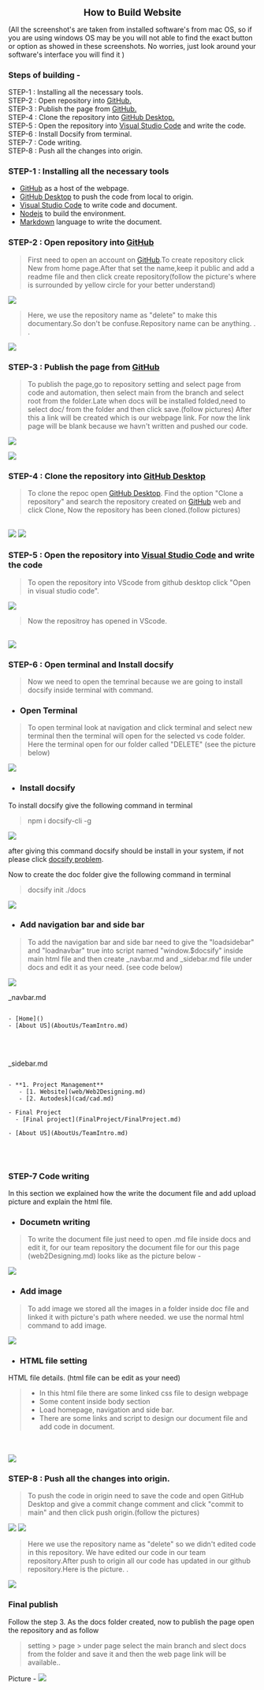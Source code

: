 <h1 style="text-align:center; font-size:2vw" >How to Build Website</h1>

(All the screenshot's are taken from installed software's from mac OS, so if you are using windows OS may be you will not able to find the exact button or option as showed in these screenshots. No worries, just look around your software's interface you will find it )

<h3>Steps of building -</h3>

STEP-1 : Installing all the necessary tools.<br>
STEP-2 : Open repository into <a href="https://github.com/">GitHub.</a><br>
STEP-3 : Publish the page from <a href="https://github.com/">GitHub.</a><br>
STEP-4 : Clone the repository into <a href="https://desktop.github.com/">GitHub Desktop.</a><br>
STEP-5 : Open the repository into <a href="https://code.visualstudio.com/">Visual Studio Code</a> and write the code.<br>
STEP-6 : Install Docsify from terminal.<br>
STEP-7 : Code writing.<br>
STEP-8 : Push all the changes into origin.<br>

### STEP-1 : Installing all the necessary tools<br>
  - <a href="https://github.com/">GitHub</a> as a host of the webpage.
  - <a href="https://desktop.github.com/">GitHub Desktop</a> to push the code from local to origin.
  - <a href="https://code.visualstudio.com/">Visual Studio Code</a> to write code and document.
  - <a href="https://nodejs.org/en">Nodejs</a> to build the environment.
  - <a href="https://www.nexmaker.com/doc/1projectmanage/markdown.html">Markdown</a> language to write the document.

### STEP-2 : Open repository into <a href="https://github.com/"> GitHub</a>
>First need to open an account on <a href="https://github.com/"> GitHub</a>.To create repository click New from home page.After that set the name,keep it public and add a readme file and then click create repository(follow the picture's where is surrounded by yellow circle for your better understand)


<img src="img/tm_logo/github_repositoryopen/githubnewbutton.png">
<br>

> Here, we use the repository name as "delete" to make this documentary.So don't be confuse.Repository name can be anything.
.
.
<img src="img/tm_logo/github_repositoryopen/createrepository.png">

### STEP-3 : Publish the page from <a href="https://github.com/"> GitHub</a>
>To publish the page,go to repository setting and select page from code and automation, then select main from the branch and select root from the folder.Late when docs will be installed folded,need to select doc/ from the folder and then click save.(follow pictures)
After this a link will be created which is our webpage link. For now the link page will be blank because we havn't written and pushed our code.

<img src="img/tm_logo/github_repositoryopen/sett_page.png"><br>


<img src="img/tm_logo/github_repositoryopen/page_save.png">

### STEP-4 : Clone the repository into <a href="https://desktop.github.com/"> GitHub Desktop</a>

>To clone the repoc open <a href="https://desktop.github.com/"> GitHub Desktop</a>. Find the option "Clone a repository" and search the repository created on <a href="https://github.com/"> GitHub</a> web and click Clone, Now the repository has been cloned.(follow pictures)
<br>
<img src="img/tm_logo/github_repositoryopen/clone_1.png">

<img src="img/tm_logo/github_repositoryopen/clone_2.png">

### STEP-5 : Open the repository into <a href="https://code.visualstudio.com/"> Visual Studio Code</a> and write the code

>To open the repository into VScode from github desktop click "Open in visual studio code". 
<img src="img/tm_logo/github_repositoryopen/open in_vs.png">

>Now the repositroy has opened in VScode.<br>
<br>
<img src="img/tm_logo/github_repositoryopen/vs_1.png">

### STEP-6 : Open terminal and Install docsify

>Now we need to open the temrinal because we are going to install docsify inside terminal with command.

- ### Open Terminal

>To open terminal look at navigation and click terminal and select new terminal then the terminal will open for the selected vs code folder. Here the terminal open for our folder called "DELETE" (see the picture below)

<img src="img/tm_logo/github_repositoryopen/terminal_open.png">

- ### Install docsify
To install docsify give the following command in terminal
> npm i docsify-cli -g
<img src="img/tm_logo/github_repositoryopen/terminalopen_vs.png">

after giving this command docsify should be install in your system, if not please click <a href="https://www.npmjs.com/package/docsify-build-cli?activeTab=readme"> docsify problem</a>.<br>

Now to create the doc folder give the following command in terminal
> docsify init ./docs
<img src="img/tm_logo/github_repositoryopen/doc_open.png">

- ### Add navigation bar and side bar 

>To add the navigation bar and side bar need to give the "loadsidebar" and "loadnavbar" true into script named "window.$docsify" inside main html file and then create _navbar.md and _sidebar.md file under docs and edit it as your need. (see code below)

<img src="img/tm_logo/github_repositoryopen/navsidebartrue.png">

_navbar.md 
<pre>
<code>
- [Home]()
- [About US](AboutUs/TeamIntro.md)
</code>
</pre>
<br>

_sidebar.md 
<pre>
<code>
- **1. Project Management**
   - [1. Website](web/Web2Designing.md)
   - [2. Autodesk](cad/cad.md)

- Final Project
  - [Final project](FinalProject/FinalProject.md) 
  
- [About US](AboutUs/TeamIntro.md)
</code>
</pre>
<br>


### STEP-7 Code writing 

In this section we explained how the write the document file and add upload picture and explain the html file.
- ### Documetn writing
>To write the document file just need to open .md file inside docs and edit it, for our team repository the document file for our this page (web2Designing.md) looks like as the picture below -
<img src="img/tm_logo/github_repositoryopen/1stdoc.png">

- ### Add image
> To add image we stored all the images in a folder inside doc file and linked it with picture's path where needed. we use the normal html command to add image. 
<img src="img/tm_logo/github_repositoryopen/addimg.png">

- ### HTML file setting

HTML file details. (html file can be edit as your need) 
 > - In this html file there are some linked css file to design webpage
 > - Some content inside body section
 > - Load homepage, navigation and side bar.
 > - There are some links and script to design our document file and add code in document.
 <br>
 <br>
 <img src="img/tm_logo/github_repositoryopen/html.png">



### STEP-8 : Push all the changes into origin.

>To push the code in origin need to save the code and open GitHub Desktop and give a commit change comment and click "commit to main" and then click push origin.(follow the pictures)
<img src="img/tm_logo/github_repositoryopen/push_1.png">

<img src="img/tm_logo/github_repositoryopen/push_2.png">

> Here we use the repository name as "delete" so we didn't edited code in this repository. We have edited our code in our team repository.After push to origin all our code has updated in our github repository.Here is the picture.
.
<img src="img/tm_logo/github_repositoryopen/after_push.png">

### Final publish

Follow the step 3. As the docs folder created, now to publish the page open the repository and as follow

> setting > page > under page select the main branch and slect docs from the folder and save it and then the web page link will be available..

Picture -
<img src="img/tm_logo/github_repositoryopen/final_publish.png">


